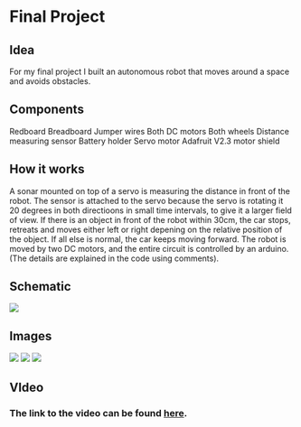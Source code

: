 # Final Project 

## Idea
For my final project I built an autonomous robot that moves around a space and avoids obstacles.


## Components
Redboard
Breadboard
Jumper wires
Both DC motors
Both wheels
Distance measuring sensor
Battery holder
Servo motor
Adafruit V2.3 motor shield


## How it works
A sonar mounted on top of a servo is measuring the distance in front of the robot. The sensor is attached to the servo because the servo is rotating it 20 degrees in both directioons in small time intervals, to give it a larger field of view. If there is an object in front of the robot within 30cm, the car stops, retreats and moves either left or right depening on the relative position of the object. If all else is normal, the car keeps moving forward. The robot is moved by two DC motors, and the entire circuit is controlled by an arduino. (The details are explained in the code using comments).

## Schematic
![](schematic.jpg)

## Images
![](p1.jpg)
![](p2.jpg)
![](p3.jpg)

## VIdeo
### The link to the video can be found [here](https://drive.google.com/drive/folders/1qWg_s_vuB8lO4eAikoYo8YRJCsLUn7fA?usp=sharing).


